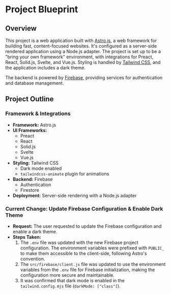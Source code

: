 # Project Blueprint

## Overview

This project is a web application built with [Astro.js](https://astro.build/), a web framework for building fast, content-focused websites. It's configured as a server-side rendered application using a Node.js adapter. The project is set up to be a "bring your own framework" environment, with integrations for Preact, React, Solid.js, Svelte, and Vue.js. Styling is handled by [Tailwind CSS](https://tailwindcss.com/), and the application includes a dark theme.

The backend is powered by [Firebase](https://firebase.google.com/), providing services for authentication and database management.

## Project Outline

### Framework & Integrations

*   **Framework:** Astro.js
*   **UI Frameworks:**
    *   Preact
    *   React
    *   Solid.js
    *   Svelte
    *   Vue.js
*   **Styling:** Tailwind CSS
    *   Dark mode enabled
    *   `tailwindcss-animate` plugin for animations
*   **Backend:** Firebase
    *   Authentication
    *   Firestore
*   **Deployment:** Server-side rendering with a Node.js adapter

### Current Change: Update Firebase Configuration & Enable Dark Theme

*   **Request:** The user requested to update the Firebase configuration and enable a dark theme.
*   **Steps Taken:**
    1.  The `.env` file was updated with the new Firebase project configuration. The environment variables were prefixed with `PUBLIC_` to make them accessible to the client-side, following Astro's convention.
    2.  The `src/firebase/client.js` file was updated to use the environment variables from the `.env` file for Firebase initialization, making the configuration more secure and maintainable.
    3.  It was confirmed that dark mode is enabled in the `tailwind.config.mjs` file (`darkMode: ["class"]`).
